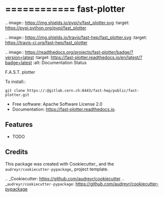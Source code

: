 ============
fast-plotter
============


.. image:: https://img.shields.io/pypi/v/fast_plotter.svg
        :target: https://pypi.python.org/pypi/fast_plotter

.. image:: https://img.shields.io/travis/fast-hep/fast_plotter.svg
        :target: https://travis-ci.org/fast-hep/fast_plotter

.. image:: https://readthedocs.org/projects/fast-plotter/badge/?version=latest
        :target: https://fast-plotter.readthedocs.io/en/latest/?badge=latest
        :alt: Documentation Status




F.A.S.T. plotter

To install::

    git clone https://:@gitlab.cern.ch:8443/fast-hep/public/fast-plotter.git


* Free software: Apache Software License 2.0
* Documentation: https://fast-plotter.readthedocs.io.


Features
--------

* TODO

Credits
-------

This package was created with Cookiecutter_ and the `audreyr/cookiecutter-pypackage`_ project template.

.. _Cookiecutter: https://github.com/audreyr/cookiecutter
.. _`audreyr/cookiecutter-pypackage`: https://github.com/audreyr/cookiecutter-pypackage
